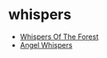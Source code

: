 # whispers

 * [Whispers Of The Forest](index/w/whispers-of-the-forest-200233.json)
 * [Angel Whispers](index/a/angel-whispers.json)
